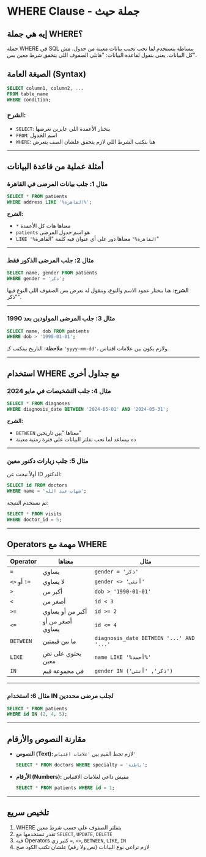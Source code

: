# WHERE Clause - جملة حيث 

## إيه هي جملة WHERE؟

جملة WHERE في SQL ببساطة بتستخدم لما تحب تجيب بيانات معينة من جدول، مش كل البيانات. يعني بتقول لقاعدة البيانات: "هاتلي الصفوف اللي بتحقق شرط معين بس".

## الصيغة العامة (Syntax)

```sql
SELECT column1, column2, ...
FROM table_name
WHERE condition;
```

### الشرح:
- `SELECT`: بنختار الأعمدة اللي عايزين نعرضها
- `FROM`: اسم الجدول
- `WHERE`: هنا بنكتب الشرط اللي لازم يتحقق علشان الصف يتعرض

---

## أمثلة عملية من قاعدة البيانات

### مثال 1: جلب بيانات المرضى في القاهرة
```sql
SELECT * FROM patients
WHERE address LIKE '%القاهرة%';
```

**الشرح:**
- `*` معناها هات كل الأعمدة
- `patients` هو اسم جدول المرضى
- `LIKE '%القاهرة%'` معناها دور على أي عنوان فيه كلمة "القاهرة"

---

### مثال 2: جلب المرضى الذكور فقط
```sql
SELECT name, gender FROM patients
WHERE gender = 'ذكر';
```

**الشرح:** هنا بنختار عمود الاسم والنوع، وبنقول له نعرض بس الصفوف اللي النوع فيها "ذكر".

---

### مثال 3: جلب المرضى المولودين بعد 1990
```sql
SELECT name, dob FROM patients
WHERE dob > '1990-01-01';
```

**ملاحظة:** التاريخ بيتكتب كـ `'yyyy-mm-dd'`، ولازم يكون بين علامات اقتباس.

---

## استخدام WHERE مع جداول أخرى

### مثال 4: جلب التشخيصات في مايو 2024
```sql
SELECT * FROM diagnoses
WHERE diagnosis_date BETWEEN '2024-05-01' AND '2024-05-31';
```

**الشرح:**
- `BETWEEN` معناها "بين تاريخين"
- ده بيساعد لما نحب نفلتر البيانات على فترة زمنية معينة

---

### مثال 5: جلب زيارات دكتور معين
أولاً نبحث عن ID الدكتور:
```sql
SELECT id FROM doctors
WHERE name = 'شهاب عبد الله';
```

ثم نستخدم النتيجة:
```sql
SELECT * FROM visits
WHERE doctor_id = 5;
```

---

## Operators مهمة مع WHERE

| Operator       | معناها                 | مثال                  |
|----------------|------------------------|-----------------------|
| `=`            | يساوي                  | `gender = 'ذكر'`      |
| `<>` أو `!=`   | لا يساوي               | `gender <> 'أنثى'`    |
| `>`            | أكبر من                | `dob > '1990-01-01'`  |
| `<`            | أصغر من                | `id < 3`              |
| `>=`           | أكبر من أو يساوي       | `id >= 2`             |
| `<=`           | أصغر من أو يساوي       | `id <= 4`             |
| `BETWEEN`      | ما بين قيمتين          | `diagnosis_date BETWEEN '...' AND '...'` |
| `LIKE`         | يحتوي على نص معين      | `name LIKE '%أحمد%'`  |
| `IN`           | في مجموعة قيم          | `gender IN ('ذكر', 'أنثى')` |

---

### مثال 6: استخدام IN لجلب مرضى محددين
```sql
SELECT * FROM patients
WHERE id IN (2, 4, 5);
```

---

## مقارنة النصوص والأرقام

- **النصوص (Text):** لازم تحط القيم بين `'علامات اقتباس'`
  ```sql
  SELECT * FROM doctors WHERE specialty = 'باطنة';
  ```

- **الأرقام (Numbers):** مفيش داعي لعلامات الاقتباس
  ```sql
  SELECT * FROM patients WHERE id = 1;
  ```

---

## تلخيص سريع

1. WHERE بتفلتر الصفوف على حسب شرط معين
2. تقدر تستخدمها مع `SELECT`, `UPDATE`, `DELETE`
3. فيه Operators كتير زي `=`, `<>`, `BETWEEN`, `LIKE`, `IN`
4. لازم تراعي نوع البيانات (نص ولا رقم) علشان تكتب الكود صح

